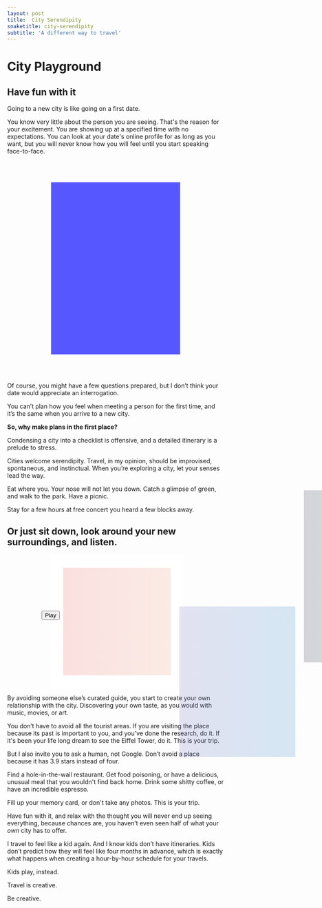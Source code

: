 ```yaml
---
layout: post
title:  City Serendipity
snaketitle: city-serendipity
subtitle: 'A different way to travel'
---
```

<canvas id='canvas' height='400' width='400'></canvas>
<h1>City Playground</h1>
<h2 class="mb-5">Have fun with it</h2>

Going to a new city is like going on a first date.

You know very little about the person you are seeing. That's the reason for your excitement. You are showing up at a specified time with no expectations. You can look at your date's online profile for as long as you want, but you will never know how you will feel until you start speaking face-to-face. 

<style>
#cards {
    margin: 0 auto;
    width:100%;
    height:500px;
    position: relative;
    overflow-y: hidden;
    overflow-x: hidden;
}
.card {
    height: 400px;
    width:300px;
    top:50px;
    right:0;left:0;
    margin:0 auto;
    background: blue;
    position: absolute;
    transition: transform 0.1s;
    z-index:99;
    opacity:0.3;
}

.card.active {
    z-index: 100;
    opacity:1;
}
.card.gone {
    transition: transform 1s;
}

.card.gone--right {
    transform: translate(150vh) rotate(70deg) !important;
}

.card.gone--left {
    transform: translate(-150vh) rotate(-70deg) !important;
}
</style>
<div id="cards">
    <div class="card"></div>
    <div class="card"></div>
    <div class="card"></div>
</div>


Of course, you might have a few questions prepared, but I don’t think your date would appreciate an interrogation.

You can’t plan how you feel when meeting a person for the first time, and it’s the same when you arrive to a new city.


**So, why make plans in the first place?**


Condensing a city into a checklist is offensive, and a detailed itinerary is a prelude to stress. 


Cities welcome serendipity. Travel, in my opinion, should be improvised, spontaneous, and instinctual.  When you’re exploring a city, let your senses lead the way.

Eat where you. Your nose will not let you down.
Catch a glimpse of green, and walk to the park. Have a picnic.

Stay for a few hours at free concert you heard a few blocks away. 

## **Or just sit down, look around your new surroundings, and listen.**


<style>
#sounds {
  /* float: right; */
  height: 250px;
  position: relative;
  width: 250px;
  margin-left: 100px;
  clear: both;
  border: 30px solid white;
}

.sounds--img {
    opacity: 0.2;
    transition: all 0.5s ease-in-out;
}
.sounds--img.active {
    opacity: 1;
}

.sounds--img:nth-child(2) {
  position: absolute;
  height: 250px;
  width: 250px;
  background: linear-gradient(to right, #ec6f66, #f3a183);
  animation-delay: 0s;
}

.sounds--img.active:nth-child(2) {
    transform: translate(0, -20px);
}
.sounds--img:nth-child(3) {
  position: absolute;
  height: 350px;
  width: 270px;
  background: linear-gradient(to right, #7474bf, #348ac7);
  transform: translate(270px, 90px);
}

.sounds--img.active:nth-child(3) {
   transform: translate(270px, 45px);
}

.sounds--img:nth-child(4) {
  position: absolute;
  height: 400px;
  width: 300px;
  background: linear-gradient(to right, #283048, #4CAF50);
  transform: translate(560px, -180px);
}


.sounds--img.active:nth-child(4) {
  transform: translate(560px, -150px);
}



@keyframes move {
  from { opacity: 0.2 }
  to   { opacity: 1; }
}

#sounds--btn {
    position: absolute;
    top:100px;
    left:-50px;
}

</style>

 <div id="sounds">
    <button data-playing="false" id="sounds--btn">Play</button>
    <div class="sounds--img"></div>
    <div class="sounds--img"></div>
    <div class="sounds--img"></div>
    <audio class="sounds--audio" src="assets/articles/city-serendipity/mp3/street.mp3" type="audio/mpeg"></audio>
    <audio class="sounds--audio" src="assets/articles/city-serendipity/mp3/cafe.mp3" type="audio/mpeg"></audio>
    <audio class="sounds--audio" src="assets/articles/city-serendipity/mp3/park.mp3" type="audio/mpeg"></audio>
</div>


By avoiding someone else’s curated guide, you start to create your own relationship with the city. Discovering your own taste, as you would with music, movies, or art. 

You don’t have to avoid all the tourist areas. If you are visiting the place because its past is important to you, and you’ve done the research, do it. If it's been your life long dream to see the Eiffel Tower, do it. This is your trip. 

But I also invite you to ask a human, not Google. Don’t avoid a place because it has 3.9 stars instead of four.

Find a hole-in-the-wall restaurant. Get food poisoning, or have a delicious, unusual meal that you wouldn't find back home.
Drink some shitty coffee, or have an incredible espresso.

Fill up your memory card, or don't take any photos.
This is your trip.

Have fun with it, and relax with the thought you will never end up seeing everything, because chances are, you haven’t even seen half of what your *own* city has to offer.

I travel to feel like a kid again. And I know kids don’t have itineraries. 
Kids don’t predict how they will feel like four months in advance, which is exactly what happens when creating a hour-by-hour schedule for your travels.

Kids play, instead.

<div id="dice"></div>

Travel is creative.

Be creative.














